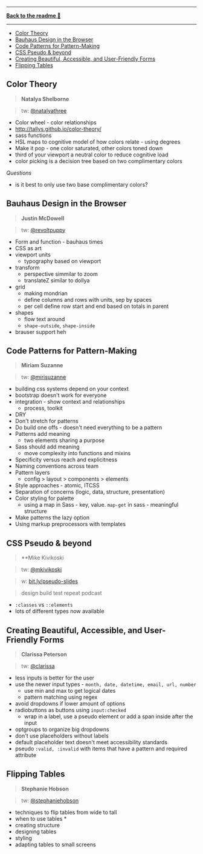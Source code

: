 ------

**[Back to the readme 📖](readme.md)**

------


<!-- MarkdownTOC -->

- [Color Theory](#color-theory)
- [Bauhaus Design in the Browser](#bauhaus-design-in-the-browser)
- [Code Patterns for Pattern-Making](#code-patterns-for-pattern-making)
- [CSS Pseudo & beyond](#css-pseudo--beyond)
- [Creating Beautiful, Accessible, and User-Friendly Forms](#creating-beautiful-accessible-and-user-friendly-forms)
- [Flipping Tables](#flipping-tables)

<!-- /MarkdownTOC -->


## Color Theory
> **Natalya Shelborne**

> tw: [@natalyathree](http://twitter.com/natalyathree)

* Color wheel - color relationships
* http://tallys.github.io/color-theory/
* sass functions 
* HSL maps to cognitive model of how colors relate - using degrees
* Make it pop - one color saturated, other colors toned down
* third of your viewport a neutral color to reduce cognitive load 
* color picking is a decision tree based on two complimentary colors

_Questions_
* is it best to only use two base complimentary colors?

## Bauhaus Design in the Browser
> **Justin McDowell**

> tw: [@revoltpuppy](http://twitter.com/revoltpuppy)

* Form and function - bauhaus times
* CSS as art
* viewport units
  * typography based on viewport 
* transform
  * perspective simmilar to zoom
  * translateZ similar to dollya
* grid
  * making mondrian
  * define columns and rows with units, sep by spaces
  * per cell define row start and end based on totals in parent
* shapes
  * flow text around
  * `shape-outside`, `shape-inside`
* brauser support heh

## Code Patterns for Pattern-Making
> **Miriam Suzanne**

> tw: [@mirisuzanne](http://twitter.com/mirisuzanne)

* building css systems depend on your context
* bootstrap doesn't work for everyone
* integration - show context and relationships
  * process, toolkit
* DRY
* Don't stretch for patterns
* Do build one offs - doesn't need everything to be a pattern
* Patterns add meaning
  * two elements sharing a purpose 
* Sass should add meaning 
  * move complexity into functions and mixins
* Specificity versus reach and explicitness
* Naming conventions across team
* Pattern layers
  * config > layout > components > elements
* Style approaches - atomic, ITCSS
* Separation of concerns (logic, data, structure, presentation)
* Color styling for palette
  * using a map in Sass - key, value. `map-get` in sass - meaningful structure
* Make patterns the lazy option
* Using markup preprocessors with templates

## CSS Pseudo & beyond
> **Mike Kivikoski

> tw: [@mkivikoski](http://twitter.com/mkivikoski)

> w: [bit.ly/pseudo-slides](http://bit.ly/pseudo-slides)

> design build test repeat podcast

* `:classes` vs `::elements`
* lots of different types now available

## Creating Beautiful, Accessible, and User-Friendly Forms
> **Clarissa Peterson**

> tw: [@clarissa](http://twitter.com/clarissa)

* less inputs is better for the user
* use the newer input types - `month, date, datetime, email, url, number`
  * use min and max to get logical dates
  * pattern matching using regex
* avoid dropdowns if lower amount of options
* radiobuttons as buttons using `input:checked` 
  * wrap in a label, use a pseudo element or add a span inside after the input 
* optgroups to organize big dropdowns
* don't use placeholders without labels
* default placeholder text doesn't meet accessibility standards
* pseudo `:valid, :invalid` with items that have a pattern and required attribute

## Flipping Tables
> **Stephanie Hobson**

> tw: [@stephaniehobson](http://twitter.com/stephaniehobson)

* techniques to flip tables from wide to tall
* when to use tables
  * 
* creating structure
* designing tables
* styling
* adapting tables to small screens
